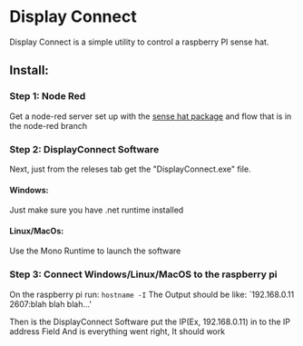 #  Display Connect

Display Connect is a simple utility to control a raspberry PI sense hat.

## Install:

### Step 1: Node Red
Get a node-red server set up with the [sense hat package](https://flows.nodered.org/node/node-red-node-pi-sense-hat "sense hat package") and flow that is in the node-red branch

### Step 2: DisplayConnect Software
Next, just from the releses tab get the "DisplayConnect.exe" file.

#### Windows:
Just make sure you have .net runtime installed

#### Linux/MacOs:
Use the Mono Runtime to launch the software

### Step 3: Connect Windows/Linux/MacOS to the raspberry pi
On the raspberry pi run:
`hostname -I`
The Output should be like:
`192.168.0.11 2607:blah blah blah...'

Then is the DisplayConnect Software put the IP(Ex, 192.168.0.11) in to the IP address Field
And is everything went right, It should work
